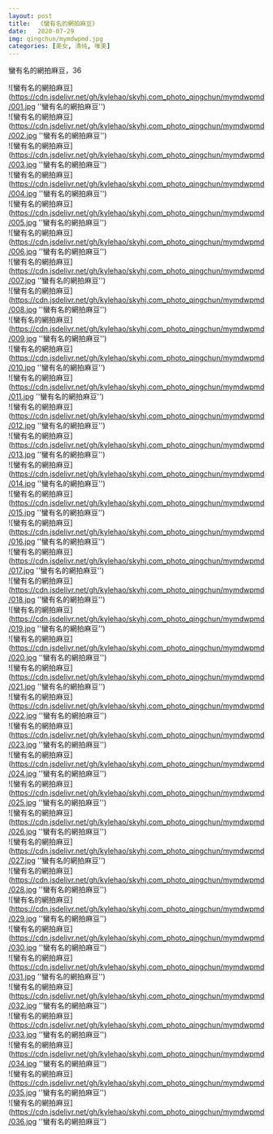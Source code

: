 ```yaml
---
layout: post
title:  《蠻有名的網拍麻豆》
date:   2020-07-29
img: qingchun/mymdwpmd.jpg
categories: [美女, 清纯, 唯美]
---
```


蠻有名的網拍麻豆，36

![蠻有名的網拍麻豆](https://cdn.jsdelivr.net/gh/kylehao/skyhj.com_photo_qingchun/mymdwpmd/001.jpg ''蠻有名的網拍麻豆'') <br>
![蠻有名的網拍麻豆](https://cdn.jsdelivr.net/gh/kylehao/skyhj.com_photo_qingchun/mymdwpmd/002.jpg ''蠻有名的網拍麻豆'') <br>
![蠻有名的網拍麻豆](https://cdn.jsdelivr.net/gh/kylehao/skyhj.com_photo_qingchun/mymdwpmd/003.jpg ''蠻有名的網拍麻豆'') <br>
![蠻有名的網拍麻豆](https://cdn.jsdelivr.net/gh/kylehao/skyhj.com_photo_qingchun/mymdwpmd/004.jpg ''蠻有名的網拍麻豆'') <br>
![蠻有名的網拍麻豆](https://cdn.jsdelivr.net/gh/kylehao/skyhj.com_photo_qingchun/mymdwpmd/005.jpg ''蠻有名的網拍麻豆'') <br>
![蠻有名的網拍麻豆](https://cdn.jsdelivr.net/gh/kylehao/skyhj.com_photo_qingchun/mymdwpmd/006.jpg ''蠻有名的網拍麻豆'') <br>
![蠻有名的網拍麻豆](https://cdn.jsdelivr.net/gh/kylehao/skyhj.com_photo_qingchun/mymdwpmd/007.jpg ''蠻有名的網拍麻豆'') <br>
![蠻有名的網拍麻豆](https://cdn.jsdelivr.net/gh/kylehao/skyhj.com_photo_qingchun/mymdwpmd/008.jpg ''蠻有名的網拍麻豆'') <br>
![蠻有名的網拍麻豆](https://cdn.jsdelivr.net/gh/kylehao/skyhj.com_photo_qingchun/mymdwpmd/009.jpg ''蠻有名的網拍麻豆'') <br>
![蠻有名的網拍麻豆](https://cdn.jsdelivr.net/gh/kylehao/skyhj.com_photo_qingchun/mymdwpmd/010.jpg ''蠻有名的網拍麻豆'') <br>
![蠻有名的網拍麻豆](https://cdn.jsdelivr.net/gh/kylehao/skyhj.com_photo_qingchun/mymdwpmd/011.jpg ''蠻有名的網拍麻豆'') <br>
![蠻有名的網拍麻豆](https://cdn.jsdelivr.net/gh/kylehao/skyhj.com_photo_qingchun/mymdwpmd/012.jpg ''蠻有名的網拍麻豆'') <br>
![蠻有名的網拍麻豆](https://cdn.jsdelivr.net/gh/kylehao/skyhj.com_photo_qingchun/mymdwpmd/013.jpg ''蠻有名的網拍麻豆'') <br>
![蠻有名的網拍麻豆](https://cdn.jsdelivr.net/gh/kylehao/skyhj.com_photo_qingchun/mymdwpmd/014.jpg ''蠻有名的網拍麻豆'') <br>
![蠻有名的網拍麻豆](https://cdn.jsdelivr.net/gh/kylehao/skyhj.com_photo_qingchun/mymdwpmd/015.jpg ''蠻有名的網拍麻豆'') <br>
![蠻有名的網拍麻豆](https://cdn.jsdelivr.net/gh/kylehao/skyhj.com_photo_qingchun/mymdwpmd/016.jpg ''蠻有名的網拍麻豆'') <br>
![蠻有名的網拍麻豆](https://cdn.jsdelivr.net/gh/kylehao/skyhj.com_photo_qingchun/mymdwpmd/017.jpg ''蠻有名的網拍麻豆'') <br>
![蠻有名的網拍麻豆](https://cdn.jsdelivr.net/gh/kylehao/skyhj.com_photo_qingchun/mymdwpmd/018.jpg ''蠻有名的網拍麻豆'') <br>
![蠻有名的網拍麻豆](https://cdn.jsdelivr.net/gh/kylehao/skyhj.com_photo_qingchun/mymdwpmd/019.jpg ''蠻有名的網拍麻豆'') <br>
![蠻有名的網拍麻豆](https://cdn.jsdelivr.net/gh/kylehao/skyhj.com_photo_qingchun/mymdwpmd/020.jpg ''蠻有名的網拍麻豆'') <br>
![蠻有名的網拍麻豆](https://cdn.jsdelivr.net/gh/kylehao/skyhj.com_photo_qingchun/mymdwpmd/021.jpg ''蠻有名的網拍麻豆'') <br>
![蠻有名的網拍麻豆](https://cdn.jsdelivr.net/gh/kylehao/skyhj.com_photo_qingchun/mymdwpmd/022.jpg ''蠻有名的網拍麻豆'') <br>
![蠻有名的網拍麻豆](https://cdn.jsdelivr.net/gh/kylehao/skyhj.com_photo_qingchun/mymdwpmd/023.jpg ''蠻有名的網拍麻豆'') <br>
![蠻有名的網拍麻豆](https://cdn.jsdelivr.net/gh/kylehao/skyhj.com_photo_qingchun/mymdwpmd/024.jpg ''蠻有名的網拍麻豆'') <br>
![蠻有名的網拍麻豆](https://cdn.jsdelivr.net/gh/kylehao/skyhj.com_photo_qingchun/mymdwpmd/025.jpg ''蠻有名的網拍麻豆'') <br>
![蠻有名的網拍麻豆](https://cdn.jsdelivr.net/gh/kylehao/skyhj.com_photo_qingchun/mymdwpmd/026.jpg ''蠻有名的網拍麻豆'') <br>
![蠻有名的網拍麻豆](https://cdn.jsdelivr.net/gh/kylehao/skyhj.com_photo_qingchun/mymdwpmd/027.jpg ''蠻有名的網拍麻豆'') <br>
![蠻有名的網拍麻豆](https://cdn.jsdelivr.net/gh/kylehao/skyhj.com_photo_qingchun/mymdwpmd/028.jpg ''蠻有名的網拍麻豆'') <br>
![蠻有名的網拍麻豆](https://cdn.jsdelivr.net/gh/kylehao/skyhj.com_photo_qingchun/mymdwpmd/029.jpg ''蠻有名的網拍麻豆'') <br>
![蠻有名的網拍麻豆](https://cdn.jsdelivr.net/gh/kylehao/skyhj.com_photo_qingchun/mymdwpmd/030.jpg ''蠻有名的網拍麻豆'') <br>
![蠻有名的網拍麻豆](https://cdn.jsdelivr.net/gh/kylehao/skyhj.com_photo_qingchun/mymdwpmd/031.jpg ''蠻有名的網拍麻豆'') <br>
![蠻有名的網拍麻豆](https://cdn.jsdelivr.net/gh/kylehao/skyhj.com_photo_qingchun/mymdwpmd/032.jpg ''蠻有名的網拍麻豆'') <br>
![蠻有名的網拍麻豆](https://cdn.jsdelivr.net/gh/kylehao/skyhj.com_photo_qingchun/mymdwpmd/033.jpg ''蠻有名的網拍麻豆'') <br>
![蠻有名的網拍麻豆](https://cdn.jsdelivr.net/gh/kylehao/skyhj.com_photo_qingchun/mymdwpmd/034.jpg ''蠻有名的網拍麻豆'') <br>
![蠻有名的網拍麻豆](https://cdn.jsdelivr.net/gh/kylehao/skyhj.com_photo_qingchun/mymdwpmd/035.jpg ''蠻有名的網拍麻豆'') <br>
![蠻有名的網拍麻豆](https://cdn.jsdelivr.net/gh/kylehao/skyhj.com_photo_qingchun/mymdwpmd/036.jpg ''蠻有名的網拍麻豆'') <br>
